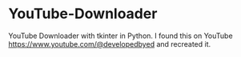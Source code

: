 # YouTube-Downloader
YouTube Downloader with tkinter in Python. I found this on YouTube https://www.youtube.com/@developedbyed and recreated it.
